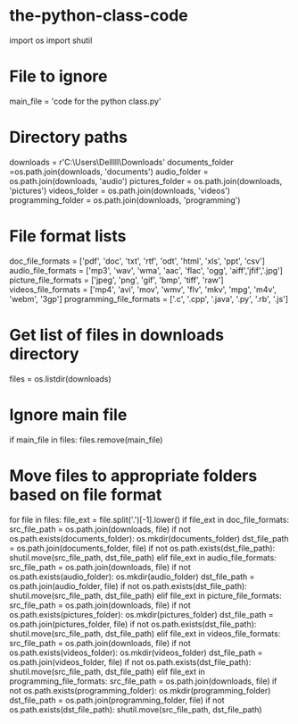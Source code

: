 # the-python-class-code
  import os
import shutil

# File to ignore
main_file = 'code for the python class.py'

# Directory paths
downloads = r'C:\Users\Delllll\Downloads'
documents_folder =os.path.join(downloads, 'documents')
audio_folder = os.path.join(downloads, 'audio')
pictures_folder = os.path.join(downloads, 'pictures')
videos_folder = os.path.join(downloads, 'videos')
programming_folder = os.path.join(downloads, 'programming')

# File format lists
doc_file_formats = ['pdf', 'doc', 'txt', 'rtf', 'odt', 'html', 'xls', 'ppt', 'csv']
audio_file_formats = ['mp3', 'wav', 'wma', 'aac', 'flac', 'ogg', 'aiff','jfif','.jpg']
picture_file_formats = ['jpeg', 'png', 'gif', 'bmp', 'tiff', 'raw']
videos_file_formats = ['mp4', 'avi', 'mov', 'wmv', 'flv', 'mkv', 'mpg', 'm4v', 'webm', '3gp']
programming_file_formats = ['.c', '.cpp', '.java', '.py', '.rb', '.js']

# Get list of files in downloads directory
files = os.listdir(downloads)

# Ignore main file
if main_file in files:
    files.remove(main_file)

# Move files to appropriate folders based on file format
for file in files:
    file_ext = file.split('.')[-1].lower()
    if file_ext in doc_file_formats:
        src_file_path = os.path.join(downloads, file)
        if not os.path.exists(documents_folder):
            os.mkdir(documents_folder)
        dst_file_path = os.path.join(documents_folder, file)
        if not os.path.exists(dst_file_path):
            shutil.move(src_file_path, dst_file_path)
    elif file_ext in audio_file_formats:
        src_file_path = os.path.join(downloads, file)
        if not os.path.exists(audio_folder):
            os.mkdir(audio_folder)
        dst_file_path = os.path.join(audio_folder, file)
        if not os.path.exists(dst_file_path):
            shutil.move(src_file_path, dst_file_path)
    elif file_ext in picture_file_formats:
        src_file_path = os.path.join(downloads, file)
        if not os.path.exists(pictures_folder):
            os.mkdir(pictures_folder)
        dst_file_path = os.path.join(pictures_folder, file)
        if not os.path.exists(dst_file_path):
            shutil.move(src_file_path, dst_file_path)
    elif file_ext in videos_file_formats:
        src_file_path = os.path.join(downloads, file)
        if not os.path.exists(videos_folder):
            os.mkdir(videos_folder)
        dst_file_path = os.path.join(videos_folder, file)
        if not os.path.exists(dst_file_path):
            shutil.move(src_file_path, dst_file_path)
    elif file_ext in programming_file_formats:
        src_file_path = os.path.join(downloads, file)
        if not os.path.exists(programming_folder):
            os.mkdir(programming_folder)
        dst_file_path = os.path.join(programming_folder, file)
        if not os.path.exists(dst_file_path):
            shutil.move(src_file_path, dst_file_path)
